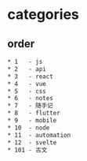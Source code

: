 # categories

## order

```html
* 1   - js
* 2   - api
* 3   - react
* 4   - vue
* 5   - css
* 6   - notes
* 7   - 随手记
* 8   - flutter
* 9   - mobile
* 10  - node
* 11  - automation
* 12  - svelte
* 101 - 古文
```
